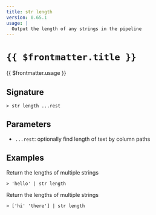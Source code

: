 ```yaml
---
title: str length
version: 0.65.1
usage: |
  Output the length of any strings in the pipeline
---
```


# <code>{{ $frontmatter.title }}</code>

<div style='white-space: pre-wrap;'>{{ $frontmatter.usage }}</div>

## Signature

```> str length ...rest```

## Parameters

 -  `...rest`: optionally find length of text by column paths

## Examples

Return the lengths of multiple strings
```shell
> 'hello' | str length
```

Return the lengths of multiple strings
```shell
> ['hi' 'there'] | str length
```
